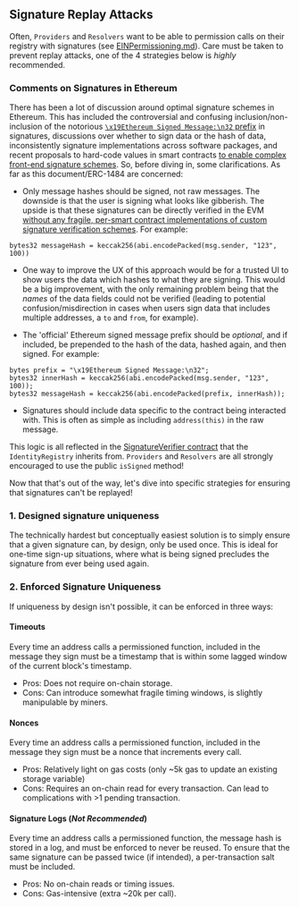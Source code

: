 ## Signature Replay Attacks

Often, `Providers` and `Resolvers` want to be able to permission calls on their registry with signatures (see [EINPermissioning.md](./EINPermissioning.md)). Care must be taken to prevent replay attacks, one of the 4 strategies below is *highly* recommended.

### Comments on Signatures in Ethereum
There has been a lot of discussion around optimal signature schemes in Ethereum. This has included the controversial and confusing inclusion/non-inclusion of the notorious [`\x19Ethereum Signed Message:\n32` prefix](https://ethereum.stackexchange.com/questions/19582/does-ecrecover-in-solidity-expects-the-x19ethereum-signed-message-n-prefix) in signatures, discussions over whether to sign data or the hash of data, inconsistently signature implementations across software packages, and recent proposals to hard-code values in smart contracts [to enable complex front-end signature schemes](https://github.com/ethereum/EIPs/pull/712). So, before diving in, some clarifications. As far as this document/ERC-1484 are concerned:

- Only message hashes should be signed, not raw messages. The downside is that the user is signing what looks like gibberish. The upside is that these signatures can be directly verified in the EVM [without any fragile, per-smart contract implementations of custom signature verification schemes](https://github.com/ethereum/EIPs/pull/712#issuecomment-428263777). For example:
```solidity
bytes32 messageHash = keccak256(abi.encodePacked(msg.sender, "123", 100))
```
  - One way to improve the UX of this approach would be for a trusted UI to show users the data which hashes to what they are signing. This would be a big improvement, with the only remaining problem being that the *names* of the data fields could not be verified (leading to potential confusion/misdirection in cases when users sign data that includes multiple addresses, a `to` and `from`, for example).

- The 'official' Ethereum signed message prefix should be *optional*, and if included, be prepended to the hash of the data, hashed again, and then signed. For example:

```solidity
bytes prefix = "\x19Ethereum Signed Message:\n32";
bytes32 innerHash = keccak256(abi.encodePacked(msg.sender, "123", 100));
bytes32 messageHash = keccak256(abi.encodePacked(prefix, innerHash));
```

- Signatures should include data specific to the contract being interacted with. This is often as simple as including `address(this)` in the raw message.

This logic is all reflected in the [SignatureVerifier contract](../contracts/IdentityRegistry.sol) that the `IdentityRegistry` inherits from. `Providers` and `Resolvers` are all strongly encouraged to use the public `isSigned` method!

Now that that's out of the way, let's dive into specific strategies for ensuring that signatures can't be replayed!

### 1. Designed signature uniqueness
The technically hardest but conceptually easiest solution is to simply ensure that a given signature can, by design, only be used once. This is ideal for one-time sign-up situations, where what is being signed precludes the signature from ever being used again.

### 2. Enforced Signature Uniqueness
If uniqueness by design isn't possible, it can be enforced in three ways:

#### Timeouts
Every time an address calls a permissioned function, included in the message they sign must be a timestamp that is within some lagged window of the current block's timestamp.
- Pros: Does not require on-chain storage.
- Cons: Can introduce somewhat fragile timing windows, is slightly manipulable by miners.

#### Nonces
Every time an address calls a permissioned function, included in the message they sign must be a nonce that increments every call.
- Pros: Relatively light on gas costs (only ~5k gas to update an existing storage variable)
- Cons: Requires an on-chain read for every transaction. Can lead to complications with >1 pending transaction.

#### Signature Logs (*Not Recommended*)
Every time an address calls a permissioned function, the message hash is stored in a log, and must be enforced to never be reused. To ensure that the same signature can be passed twice (if intended), a per-transaction salt must be included.
- Pros: No on-chain reads or timing issues.
- Cons: Gas-intensive (extra ~20k per call).
